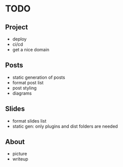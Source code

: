 # TODO

## Project

- deploy
- ci/cd
- get a nice domain

## Posts

- static generation of posts
- format post list
- post styling
- diagrams

## Slides

- format slides list
- static gen: only plugins and dist folders are needed

## About

- picture
- writeup
